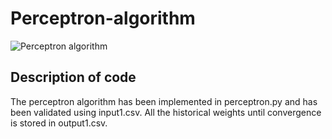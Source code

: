 # Perceptron-algorithm

![Perceptron algorithm](https://user-images.githubusercontent.com/81757215/160061812-c4bf1477-7be4-496b-b93d-48b4a387e5d4.JPG)

## Description of code

The perceptron algorithm has been implemented in perceptron.py and has been validated using input1.csv. All the historical weights until convergence is stored in output1.csv.
